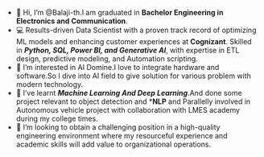 - 👋 Hi, I’m @Balaji-th.I am graduated in **Bachelor Engineering in Electronics and Communication**.
- 💻 Results-driven Data Scientist with a proven track record of optimizing ML models and enhancing customer experiences at **Cognizant**. Skilled in **_Python, SQL, Power BI, and Generative AI_**, with expertise in ETL design, predictive modeling, and Automation scripting. 
- 💞️ I’m interested in AI Domine.I love to integrate hardware and software.So I dive into AI field to give solution for various problem with modern technology. 
- 🌱 I’ve learnt ***Machine Learning And Deep Learning***.And done some project relevant to object detection and ***NLP** and Parallelly involved in 
Autonomous vehicle project with collaboration with LMES academy during my college times. 
- 👀 I’m looking to obtain a challenging position in a high-quality engineering environment where
my resourceful experience and academic skills will add value to organizational operations. 


<!---
Balaji-th/Balaji-th is a ✨ special ✨ repository because its `README.md` (this file) appears on your GitHub profile.
You can click the Preview link to take a look at your changes.
--->
